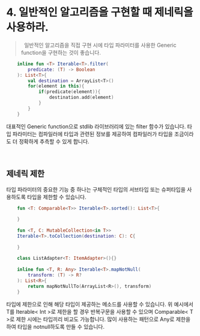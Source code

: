 # 4. 일반적인 알고리즘을 구현할 때 제네릭을 사용하라.
> &nbsp; 일반적인 알고리즘을 직접 구현 시에 타입 파라미터를 사용한 Generic function을 구현하는 것이 좋습니다. 

```kotlin
	inline fun <T> Iterable<T>.filter(
    	predicate: (T) -> Boolean
    ): List<T>{
    	val destination = ArrayList<T>()
        for(element in this){
        	if(predicate(element)){
            	destination.add(element)
            }
        }
    }
```
대표적인 Generic function으로 stdlib 라이브러리에 있는 filter 함수가 있습니다. 타입 파라미터는 컴파일러에 타입과 관련된 정보를 제공하여 컴파일러가 타입을 조금이라도 더 정확하게 추측할 수 있게 합니다.

<br>

## 제네릭 제한
타입 파라미터의 중요한 기능 중 하나는 구체적인 타입의 서브타입 또는 슈퍼타입을 사용하도록 타입을 제한할 수 있습니다. 
```kotlin
	fun <T: Comparable<T>> Iterable<T>.sorted(): List<T>{
    
    }
    
    fun <T, C: MutableCollection<in T>>
    Iterable<T>.toCollection(destination: C): C{
    
    }
    
    class ListAdapter<T: ItemAdapter>(){}
    
    inline fun <T, R: Any> Iterable<T>.mapNotNull(
    	transform: (T) -> R?
    ): List<R>{
    	return mapNotNullTo(ArrayList<R>(), transform)
    }
```
타입에 제한으로 인해 해당 타입이 제공하는 메소드를 사용할 수 있습니다. 위 예시에서 T를 Iterable< Int >로 제한을 할 경우 반복구문을 사용할 수 있으며 Comparable< T >로 제한 시에는 타입끼리 비교도 가능합니다. 많이 사용하는 패턴으로 Any로 제한을 하여 타입을 notnull하도록 만들 수 있습니다.